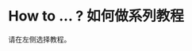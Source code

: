 # How to ... ? 如何做系列教程

请在左侧选择教程。

<contents :sidebar-item="sidebar['/how-to/']" />

<script setup>
import contents from '/components/contents.vue'
import { sidebar } from '/sidebar.mts';
</script>
